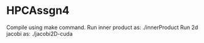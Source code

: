 # HPCAssgn4 

Compile using make command. 
Run inner product as: ./innerProduct 
Run 2d jacobi as: ./jacobi2D-cuda
